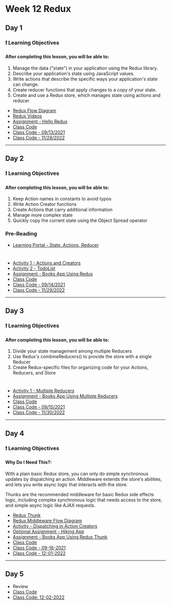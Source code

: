 # Week 12 Redux

## Day 1 
### ❗ Learning Objectives

<h4>After completing this lesson, you will be able to:</h4>

1. Manage the data ("state") in your application using the Redux library.
2. Describe your application's state using JavaScript values.
3. Write actions that describe the specific ways your application's state can change.
4. Create reducer functions that apply changes to a copy of your state.
5. Create and use a Redux store, which manages state using actions and reducer

- [Redux Flow Diagram](day1/images/redux-image.png) 
- [Redux Videos](https://www.youtube.com/playlist?list=PLDMXqpbtInQj_wOdK5et4cIS1OyLd7Zff)
- [Assignment - Hello Redux](day1/assignments/redux-intro.001.jpeg) 
- [Class Code](day1/code-downloads/hello-redux.zip)
- [Class Code - 09/13/2021](day1/code-downloads/hello-redux-new.zip)
- [Class Code - 11/28/2022](day1/code-downloads//hello-redux-11-28-2022.zip)


---
## Day 2 
### ❗ Learning Objectives
<h4>After completing this lesson, you will be able to:</h4>

1. Keep Action names in constants to avoid typos
2. Write Action Creator functions
3. Create Actions that carry additional information
4. Manage more complex state
5. Quickly copy the current state using the Object Spread operator

### Pre-Reading
- [Learning Portal - State, Actions, Reducer ](https://learn.digitalcrafts.com/immersive/lessons/full-stack-frameworks/state-actions-reducers/#learning-objectives)

#
- [Activity 1 - Actions and Creators](day2/activities/actions-and-creators.md)
- [Activity 2 - TodoList](day2/activities/todo-list.md)
- [Assignment - Books App Using Redux](day2/assignments/books-app.md)
- [Class Code](day2/code-downloads/04-20-2021-react-actions-creators.zip)
- [Class Code - 09/14/2021](day2/code-downloads/hello-redux-action-creators-types.zip)
- [Class Code - 11/29/2022](day2/code-downloads/hello-redux-11-29-2022.zip)


---
## Day 3 
### ❗ Learning Objectives
<h4>After completing this lesson, you will be able to:</h4>

1. Divide your state management among multiple Reducers
2. Use Redux's combineReducers() to provide the store with a single Reducer
3. Create Redux-specific files for organizing code for your Actions, Reducers, and Store


#
- [Activity 1 - Multiple Reducers](day3/activities/mul-red.md)
- [Assignment - Books App Using Multiple Reducers](day3/assignments/books-mul-red.md)
- [Class Code](day3/code-downloads/mul-red.zip) 
- [Class Code - 09/15/2021](day3/code-downloads/mul-reducers.zip) 
- [Class Code - 11/30/2022](day3/code-downloads//mul-red-11-30-2022.zip)
---
## Day 4 
### ❗ Learning Objectives

<h4>Why Do I Need This?:</h4>

With a plain basic Redux store, you can only do simple synchronous updates by dispatching an action. Middleware extends the store's abilities, and lets you write async logic that interacts with the store.

Thunks are the recommended middleware for basic Redux side effects logic, including complex synchronous logic that needs access to the store, and simple async logic like AJAX requests.

- [Redux Thunk](https://github.com/reduxjs/redux-thunk)
- [Redux Middleware Flow Diagram](https://redux.js.org/tutorials/essentials/part-5-async-logic)
- [Activity - Dispatching in Action Creators](day4/activities/dispatch-action-c.md)
- [Optional Assignment - Hiking App](day4/assignments/hiking.md)
- [Assignment - Books App Using Redux Thunk](day4/assignments/books-thunk.md)
- [Class Code](day4/code-downloads/hello-thunk.zip) 
- [Class Code - 09-16-2021](day4/code-downloads/books-app.zip) 
- [Class Code - 12-01-2022](day4/code-downloads/hello-thunk.zip) 

---
## Day 5 
- Review
- [Class Code](day5/code-downloads/books-app.zip) 
- [Class Code: 12-02-2022](day5/code-downloads/book-barn.zip)

